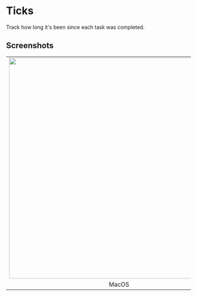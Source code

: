 # Ticks
Track how long it's been since each task was completed.

## Screenshots
<table>
  <tr>
    <td><img src="https://user-images.githubusercontent.com/57777918/215286073-d4d086f9-b0fa-4325-8783-b24a29a265ba.png" width="600"/></td>
    <td><img src="https://user-images.githubusercontent.com/57777918/215286087-b5aa88d0-c10f-46e9-9213-bdfde33e51bc.png" width="200"/></td>
  </tr>
   <tr>
    <td align="center">MacOS</td>
    <td align="center">iOS</td>
  </tr>
 </table>
